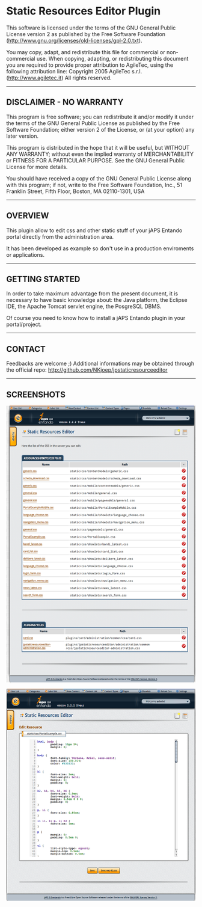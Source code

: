 Static Resources Editor Plugin
=====================

This software is licensed under the terms of the
GNU General Public License version 2 as published by the Free Software
Foundation (http://www.gnu.org/licenses/old-licenses/gpl-2.0.txt).
 
You may copy, adapt, and redistribute this file for commercial
or non-commercial use.
When copying, adapting, or redistributing this document you
are required to provide proper attribution  to AgileTec, using
the following attribution line:
Copyright 2005 AgileTec s.r.l. (http://www.agiletec.it) All rights reserved.



------------------------
DISCLAIMER - NO WARRANTY
------------------------
This program is free software; you can redistribute it and/or
modify it under the terms of the GNU General Public License
as published by the Free Software Foundation; either version 2
of the License, or (at your option) any later version.

This program is distributed in the hope that it will be useful,
but WITHOUT ANY WARRANTY; without even the implied warranty of
MERCHANTABILITY or FITNESS FOR A PARTICULAR PURPOSE. See the
GNU General Public License for more details.

You should have received a copy of the GNU General Public License
along with this program; if not, write to the Free Software
Foundation, Inc., 51 Franklin Street, Fifth Floor, Boston, MA  02110-1301, USA



----------------------
OVERVIEW
----------------------
This plugin allow to edit css and other static stuff of your jAPS Entando portal
directly from the administration area.

It has been developed as example so don't use in a production enviroments or
applications.



----------------------
GETTING STARTED
----------------------

In order to take maximum advantage from the present document, it is necessary
to have basic knowledge about: the Java platform, the Eclipse IDE, the Apache
Tomcat servlet engine, the PosgreSQL DBMS.

Of course you need to know how to install a jAPS Entando plugin in your portal/project.



----------------------
CONTACT
----------------------
Feedbacks are welcome ;)
Additional informations may be obtained through the official repo:
http://github.com/NKjoep/jpstaticresourceeditor



----------------------
SCREENSHOTS
----------------------
![Screenshot 1](https://github.com/NKjoep/jpstaticresourceeditor/raw/master/shot001.png)

![Screenshot 2](https://github.com/NKjoep/jpstaticresourceeditor/raw/master/shot002.png)
